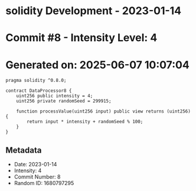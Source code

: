 ﻿# solidity Development - 2023-01-14
# Commit #8 - Intensity Level: 4
# Generated on: 2025-06-07 10:07:04
```solidity
pragma solidity ^0.8.0;

contract DataProcessor8 {
    uint256 public intensity = 4;
    uint256 private randomSeed = 299915;

    function processValue(uint256 input) public view returns (uint256) {
        return input * intensity + randomSeed % 100;
    }
}
```
## Metadata
- Date: 2023-01-14
- Intensity: 4
- Commit Number: 8
- Random ID: 1680797295
